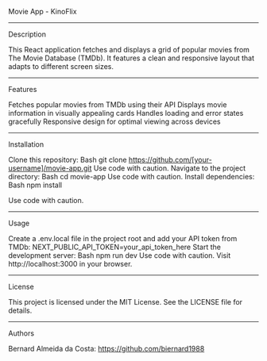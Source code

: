 Movie App - KinoFlix

------------------------------------------------
Description

This React application fetches and displays a grid of popular movies from The Movie Database (TMDb). It features a clean and responsive layout that adapts to different screen sizes.

------------------------------------------------
Features

Fetches popular movies from TMDb using their API
Displays movie information in visually appealing cards
Handles loading and error states gracefully
Responsive design for optimal viewing across devices

-----------------------------------------------
Installation

Clone this repository:
Bash
git clone https://github.com/[your-username]/movie-app.git
Use code with caution.
Navigate to the project directory:
Bash
cd movie-app
Use code with caution.
Install dependencies:
Bash
npm install

Use code with caution.

--------------------------------------
Usage

Create a .env.local file in the project root and add your API token from TMDb:
NEXT_PUBLIC_API_TOKEN=your_api_token_here
Start the development server:
Bash
npm run dev
Use code with caution.
Visit http://localhost:3000 in your browser.

---------------------------------------
License

This project is licensed under the MIT License. See the LICENSE file for details.

---------------------------------------
Authors

Bernard Almeida da Costa: https://github.com/biernard1988
